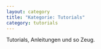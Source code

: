 ```yaml
---
layout: category
title: "Kategorie: Tutorials"
category: tutorials
---
```


Tutorials, Anleitungen und so Zeug.
